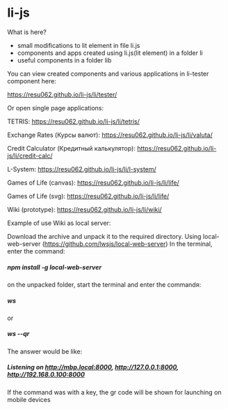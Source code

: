 # li-js

What is here?
  - small modifications to lit element in file li.js
  - components and apps created using li.js(lit element) in a folder li
  - useful components in a folder lib


You can view created components and various applications in li-tester component here: 

https://resu062.github.io/li-js/li/tester/

Or open single page applications:

TETRIS: https://resu062.github.io/li-js/li/tetris/

Exchange Rates (Курсы валют): https://resu062.github.io/li-js/li/valuta/

Credit Calculator (Кредитный калькулятор): https://resu062.github.io/li-js/li/credit-calc/

L-System: https://resu062.github.io/li-js/li/l-system/

Games of Life (canvas): https://resu062.github.io/li-js/li/life/

Games of Life (svg): https://resu062.github.io/li-js/li/life/

Wiki (prototype): https://resu062.github.io/li-js/li/wiki/

Example of use Wiki as local server:

Download the archive and unpack it to the required directory.
Using local-web-server (https://github.com/lwsjs/local-web-server)
In the terminal, enter the command: 
##### npm install -g local-web-server
on the unpacked folder, start the terminal and enter the commandя:
##### ws
or 
##### ws --qr
The answer would be like:
##### Listening on http://mbp.local:8000, http://127.0.0.1:8000, http://192.168.0.100:8000
If the command was with a key, the gr code will be shown for launching on mobile devices
